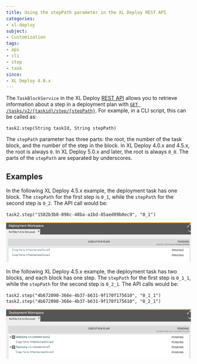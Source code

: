 ```yaml
---
title: Using the stepPath parameter in the XL Deploy REST API
categories:
- xl-deploy
subject:
- Customization
tags:
- api
- cli
- step
- task
since:
- XL Deploy 4.0.x
---
```


The `TaskBlockService` in the XL Deploy [REST API](/xl-deploy/latest/rest-api) allows you to retrieve information about a step in a deployment plan with [`GET /tasks/v2/{taskid}/step/{stepPath}`](/xl-deploy/5.0.x/rest-api/com.xebialabs.deployit.engine.api.TaskBlockService.html#/tasks/v2/{taskid}/step/{stepPath}:GET). For example, in a CLI script, this can be called as:

    task2.step(String taskId, String stepPath)

The `stepPath` parameter has three parts: the root, the number of the task block, and the number of the step in the block. In XL Deploy 4.0.x and 4.5.x, the root is always `0`. In XL Deploy 5.0.x and later, the root is always `0_0`. The parts of the `stepPath` are separated by underscores.

## Examples

In the following XL Deploy 4.5.x example, the deployment task has one block. The `stepPath` for the first step is `0_1`, while the `stepPath` for the second step is `0_2`. The API call would be:

    task2.step("1582b3b8-096c-48ba-a1bd-85aed09b0ec9", "0_1")

![Deployment plan with no step blocks](images/plan-with-no-step-blocks.png)

In the following XL Deploy 4.5.x example, the deployment task has two blocks, and each block has one step. The `stepPath` for the first step is `0_1_1`, while the `stepPath` for the second step is `0_2_1`. The API calls would be:

    task2.step("4b672090-366e-4b37-b631-9f170f175610", "0_1_1")
    task2.step("4b672090-366e-4b37-b631-9f170f175610", "0_2_1")   

![Deployment plan with no step blocks](images/plan-with-two-step-blocks.png)
